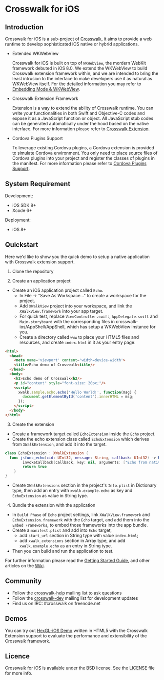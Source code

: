 # Crosswalk for iOS

## Introduction
Crosswalk for iOS is a sub-project of [Crosswalk](https://crosswalk-project.org/), it aims to provide a web runtime to develop sophisticated iOS native or hybrid applications.

* Extended WKWebView

  Crosswalk for iOS is built on top of `WKWebView`, the mordern WebKit framework debuted in iOS 8.0. We extend the WKWebView to build Crosswalk extension framework within, and we are intended to bring the least intrusion to the interface to make developers use it as natural as WKWebView itself. For the detailed information you may refer to [Embedding Mode & WKWebView](https://github.com/crosswalk-project/crosswalk-ios/wiki/Embedding-Mode-&-Native-APIs).

* Crosswalk Extension Framework

  Extension is a way to extend the ability of Crosswalk runtime. You can write your functionalities in both Swift and Objective-C codes and expose it as a JavaScript function or object. All JavaScript stub codes can be generated automatically under the hood based on the native interface. For more information please refer to [Crosswalk Extension](https://github.com/crosswalk-project/crosswalk-ios/wiki/Extensions).

* Cordova Plugins Support

  To leverage existing Cordova plugins, a Cordova extension is provided to simulate Cordova environment. You only need to place source files of Cordova plugins into your project and register the classes of plugins in the manifest. For more information please refer to [Cordova Plugins Support](https://github.com/crosswalk-project/crosswalk-ios/wiki/Cordova-Plugin-Support).

## System Requirement
Development:
* iOS SDK 8+
* Xcode 6+

Deployment:
* iOS 8+

## Quickstart
Here we'd like to show you the quick demo to setup a native application with Crosswalk extension support.

1. Clone the repository

2. Create an application project
  * Create an iOS application project called `Echo`.
    * In File -> "Save As Workspace..." to create a workspace for the project.
    * Add `XWalkView` project into your workspace, and link the `XWalkView.framework` into your app target.
    * For quick test, replace `ViewController.swift`, `AppDelegate.swift` and `Main.storyboard` with the corresponding files in crosswalk-ios/AppShell/AppShell, which has setup a WKWebView instance for you.
    * Create a directory called `www` to place your HTML5 files and resources, and create `index.html` in it as your entry page:
  ```html
  <html>
    <head>
      <meta name='viewport' content='width=device-width'>
      <title>Echo demo of Crosswalk<title/>
    </head>
    <body>
      <h2>Echo demo of Crosswalk<h2/>
      <p id="content" style="font-size: 20px;"/>
      <script>
        xwalk.sample.echo.echo('Hello World!', function(msg) {
          document.getElementById('content').innerHTML = msg;
        });
      </script>
    </body>
  </html>
  ```

3. Create the extension
  * Create a framework target called `EchoExtension` inside the `Echo` project.
  * Create the echo extension class called `EchoExtension` which derives from `XWalkExtension`, and add it into the target.
  ```swift
  class EchoExtension : XWalkExtension {
    func jsfunc_echo(cid: UInt32, message: String, callback: UInt32) -> Bool {
          invokeCallback(callback, key: nil, arguments: ["Echo from native: " + message])
          return true
      }
  }
  ```
  * Create `XWalkExtensions` section in the project's `Info.plist` in Dictionary type, then add an entry with `xwalk.example.echo` as key and `EchoExtension` as value in String type.

4. Bundle the extension with the application
  * In `Build Phase` of `Echo` project settings, link `XWalkView.framework` and `EchoExtension.framework` with the `Echo` target, and add them into the `Embed Frameworks`, to embed those frameworks into the app bundle.
  * Create a `manifest.plist` and add into `Echo` target,
    * add `start_url` section in String type with value `index.html`;
    * add `xwalk_extensions` section in Array type, and add `xwalk.example.echo` as an entry in String type.
  * Then you can build and run the application to test.

For further information please read the [Getting Started Guide](https://github.com/crosswalk-project/crosswalk-ios/wiki/Getting-Started-With-Crosswalk-for-iOS), and other articles on the [Wiki](https://github.com/crosswalk-project/crosswalk-ios/wiki).

## Community
* Follow the [crosswalk-help](https://lists.crosswalk-project.org/mailman/listinfo/crosswalk-help) mailing list to ask questions
* Follow the [crosswalk-dev](https://lists.crosswalk-project.org/mailman/listinfo/crosswalk-dev) mailing list for development updates
* Find us on IRC: #crosswalk on freenode.net

## Demos
You can try out [HexGL-iOS Demo](https://github.com/jondong/HexGL-iOS) written in HTML5 with the Crosswalk Extension support to evaluate the performance and extensibility of the Crosswalk framework.

## Licence
Crosswalk for iOS is available under the BSD license. See the [LICENSE](https://github.com/crosswalk-project/crosswalk-ios/blob/master/LICENSE) file for more info.
